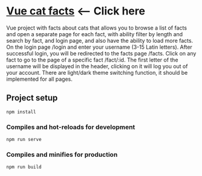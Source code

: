 # [Vue cat facts](https://svitlanatsupryk-jul18.github.io/vue-cat-facts/)  <-- Click here

Vue project with facts about cats that allows you to browse a list of facts and open a separate page for each fact, with ability filter by length and search by fact, and login page, and also have the ability to load more facts.
On the login page /login and enter your username (3-15 Latin letters).
After successful login, you will be redirected to the facts page /facts.
Click on any fact to go to the page of a specific fact /fact/:id.
The first letter of the username will be displayed in the header, clicking on it will log you out of your account.
There are light/dark theme switching function, it should be implemented for all pages.

## Project setup
```
npm install
```

### Compiles and hot-reloads for development
```
npm run serve
```

### Compiles and minifies for production
```
npm run build
```